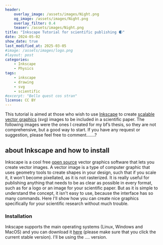 ```yaml
---
header:
    overlay_image: /assets/images/Night.png
    og_image: /assets/images/Night.png    
    overlay_filter: 0.4
    teaser: /assets/images/Night.png
title: "Inkscape Tutorial for scientific publishing 🌒"
date: 2024-05-02
show_date: true
last_modified_at: 2025-03-05
#image: /assets/images/logo.png
#layout: post
categories:
    - Inkscape
    - Physics
tags:
    - inkscape
    - drawing
    - svg
    - scientific
#excerpt: "Bello quest cos stran"
license: CC BY
---
```


This tutorial is aimed at those who wish to use [Inkscape](https://inkscape.org/) to create [scalable vector graphics](https:/en.wikipedia.org/wiki/Scalable_Vector_Graphics) (svg) images to be included in a scientific paper. The following images were the ones I created for my bf’s thesis, so they are not comprehensive, but a good way to start. If you have any request or suggestion, please feel free to comment.......?

## about Inkscape and how to install
Inkscape is a cool free [open source](https://en.wikipedia.org/wiki/Open_source) vector graphics software that lets you create vector images. A vector image is a type of computer graphic that uses geometry tools to create shapes in your design, such that if you scale it, it won't become pixellated, as it is not rasterized. It is really useful for publishing anything that needs to be as clear as possible in every format, such as for a logo or an image for your scientific paper.
But as it is simple to understand the concept, it isn't easy to use, because the interface has so many commands. Here I'll show how you can create nice graphics specifically for your scientific research without much trouble.

### Installation
Inkscape supports the main operating systems (Linux, Windows and MacOS) and you can download it [here](https://inkscape.org/release/inkscape-1.3.2/) (please make sure that you click the current stable version). I'll be using the .... version.

## 